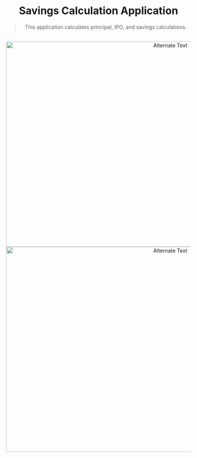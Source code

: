 # <h1 align="center" > Savings Calculation Application 

<div align="center">


>  This application calculates principal, IPO, and savings calculations.
<br>
<img src="https://github.com/krmsari/javascript-projects/assets/77582858/e7562d9c-c68f-40f9-9002-edfae9877526" alt="Alternate Text" width="880" height="560"/>
<img src="https://github.com/krmsari/javascript-projects/assets/77582858/6a282245-d2e6-4d71-9796-72d5b2fbf292" alt="Alternate Text" width="880" height="560"/>
</a>  
</div>

  
  
  
  
